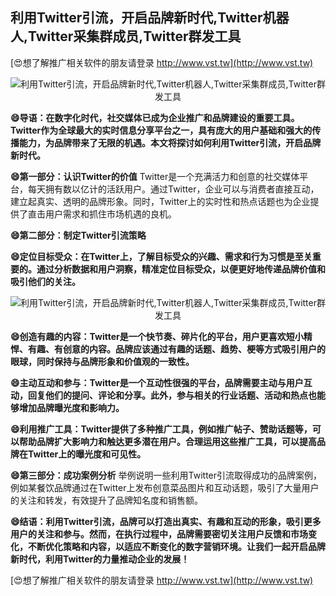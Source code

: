 ## **利用Twitter引流，开启品牌新时代,Twitter机器人,Twitter采集群成员,Twitter群发工具**

[😍想了解推广相关软件的朋友请登录 http://www.vst.tw](http://www.vst.tw)

 <center><img src="https://vst.tw/MP4/tuiguang/png/0.png" alt="利用Twitter引流，开启品牌新时代,Twitter机器人,Twitter采集群成员,Twitter群发工具"></center>

**😄导语：在数字化时代，社交媒体已成为企业推广和品牌建设的重要工具。Twitter作为全球最大的实时信息分享平台之一，具有庞大的用户基础和强大的传播能力，为品牌带来了无限的机遇。本文将探讨如何利用Twitter引流，开启品牌新时代。**

**😄第一部分：认识Twitter的价值**
Twitter是一个充满活力和创意的社交媒体平台，每天拥有数以亿计的活跃用户。通过Twitter，企业可以与消费者直接互动，建立起真实、透明的品牌形象。同时，Twitter上的实时性和热点话题也为企业提供了直击用户需求和抓住市场机遇的良机。

**😄第二部分：制定Twitter引流策略**

**😄定位目标受众：在Twitter上，了解目标受众的兴趣、需求和行为习惯是至关重要的。通过分析数据和用户洞察，精准定位目标受众，以便更好地传递品牌价值和吸引他们的关注。**

 <center><img src="https://vst.tw/MP4/tuiguang/png/5.png" alt="利用Twitter引流，开启品牌新时代,Twitter机器人,Twitter采集群成员,Twitter群发工具"></center>

**😄创造有趣的内容：Twitter是一个快节奏、碎片化的平台，用户更喜欢短小精悍、有趣、有创意的内容。品牌应该通过有趣的话题、趋势、梗等方式吸引用户的眼球，同时保持与品牌形象和价值观的一致性。**

**😄主动互动和参与：Twitter是一个互动性很强的平台，品牌需要主动与用户互动，回复他们的提问、评论和分享。此外，参与相关的行业话题、活动和热点也能够增加品牌曝光度和影响力。**

**😄利用推广工具：Twitter提供了多种推广工具，例如推广帖子、赞助话题等，可以帮助品牌扩大影响力和触达更多潜在用户。合理运用这些推广工具，可以提高品牌在Twitter上的曝光度和可见性。**

**😄第三部分：成功案例分析**
举例说明一些利用Twitter引流取得成功的品牌案例，例如某餐饮品牌通过在Twitter上发布创意菜品图片和互动话题，吸引了大量用户的关注和转发，有效提升了品牌知名度和销售额。

**😄结语：利用Twitter引流，品牌可以打造出真实、有趣和互动的形象，吸引更多用户的关注和参与。然而，在执行过程中，品牌需要密切关注用户反馈和市场变化，不断优化策略和内容，以适应不断变化的数字营销环境。让我们一起开启品牌新时代，利用Twitter的力量推动企业的发展！**

[😍想了解推广相关软件的朋友请登录 http://www.vst.tw](http://www.vst.tw)



